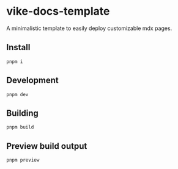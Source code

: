 # vike-docs-template

A minimalistic template to easily deploy customizable mdx pages.

## Install

`pnpm i`

## Development

`pnpm dev`

## Building

`pnpm build`

## Preview build output

`pnpm preview`